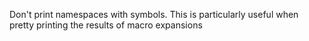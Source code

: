 Don't print namespaces with symbols. This is particularly useful when 
pretty printing the results of macro expansions